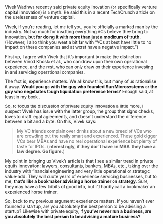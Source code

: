 <p>Vivek Wadhwa recently said private equity inovation (or specifically venture capital innovation) is a myth. He said this in a recent TechCrunch article on the uselessness of venture capital.</p><p>Vivek, if you&#8217;re reading, let me tell you, you&#8217;re officially a marked man by the industry. Not so much for insulting everything VCs believe they bring to innovation, <strong>but for doing it with more than just a modicum of truth</strong>. (However, I also think you went a bit far with &#8220;VCs at best have little to no impact on these companies and at worst have a negative impact.&#8221;)</p><p>First up, I agree with Vivek that it&#8217;s important to make the distinction between Vinod Khosla et al., who can draw upon their own operational experience, and the rest, who can only draw on their experience investing in and servicing operational companies.</p><p>The fact is, experience matters. We all know this, but many of us rationalise it away. <strong>Would you go with the guy who founded Sun Microsystems or the guy who negotiates tough liquidation preference terms?</strong> Enough said, at least in my book .</p><p>So, to focus the discussion of private equity innovation a little more, I suspect Vivek has issue with the latter group, the group that signs checks, loves to draft legal agreements, and doesn&#8217;t understand the difference between a bit and a byte.  On this, Vivek says:</p><blockquote><p>My VC friends complain over drinks about a new breed of VCs who are crowding out the really smart and experienced. These gold digger VCs bear MBAs and have no real operational experience but plenty of taste for IPOs. (<strong>Interestingly, if they don&#8217;t have an MBA, they have a law degree. Go figure.</strong>)</p></blockquote><p>My point in bringing up Vivek&#8217;s article is that I see a similar trend in private equity innovation: lawyers, consultants, bankers, MBAs, etc., taking over the industry with financial engineering and very little operational or strategic value-add. They will quote years of experience servicing businesses, but to me, <strong>that&#8217;s like a bookmaker advising a horse trainer on strategy</strong>. Sure, they may have a few tidbits of good info, but I&#8217;d hardly call a bookmaker an experienced horse trainer.</p><p>So, back to my previous argument: experience matters. If you haven&#8217;t ever founded a startup, are you absolutely the best person to be advising a startup? Likewise with private equity, <strong>if you&#8217;ve never run a business, are you absolutely the best person to be advising a mature business?</strong></p>
